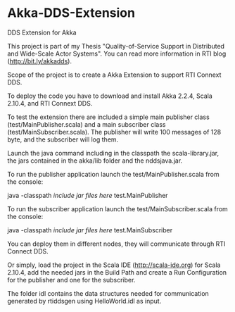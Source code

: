 Akka-DDS-Extension
==================

DDS Extension for Akka

This project is part of my Thesis "Quality-of-Service Support in Distributed and Wide-Scale Actor Systems".
You can read more information in RTI blog (http://bit.ly/akkadds).

Scope of the project is to create a Akka Extension to support RTI Connext DDS.

To deploy the code you have to download and install Akka 2.2.4, Scala 2.10.4, and RTI Connext DDS.

To test the extension there are included a simple main publisher class (test/MainPublisher.scala)
and a main subscriber class (test/MainSubscriber.scala).
The publisher will write 100 messages of 128 byte, and the subscriber will log them.

Launch the java command including in the classpath the scala-library.jar,
the jars contained in the akka/lib folder and the nddsjava.jar.

To run the publisher application launch the test/MainPublisher.scala from the console:

java -classpath _include jar files here_ test.MainPublisher

To run the subscriber application launch the test/MainSubscriber.scala from the console:

java -classpath _include jar files here_ test.MainSubscriber

You can deploy them in different nodes, they will communicate through RTI Connect DDS.

Or simply, load the project in the Scala IDE (http://scala-ide.org) for Scala 2.10.4, add the needed jars in the Build Path and create a Run Configuration for the publisher and one for the subscriber.


The folder idl contains the data structures needed for communication generated by rtiddsgen using HelloWorld.idl as input.
